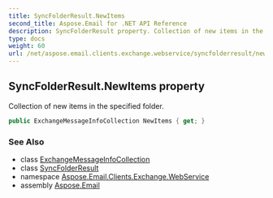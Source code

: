 ```yaml
---
title: SyncFolderResult.NewItems
second_title: Aspose.Email for .NET API Reference
description: SyncFolderResult property. Collection of new items in the specified folder
type: docs
weight: 60
url: /net/aspose.email.clients.exchange.webservice/syncfolderresult/newitems/
---
```

## SyncFolderResult.NewItems property

Collection of new items in the specified folder.

```csharp
public ExchangeMessageInfoCollection NewItems { get; }
```

### See Also

* class [ExchangeMessageInfoCollection](../../../aspose.email.clients.exchange/exchangemessageinfocollection/)
* class [SyncFolderResult](../)
* namespace [Aspose.Email.Clients.Exchange.WebService](../../syncfolderresult/)
* assembly [Aspose.Email](../../../)


